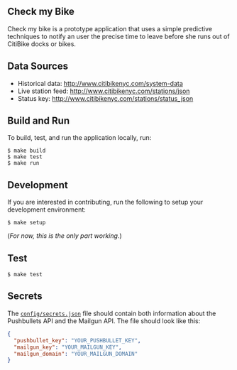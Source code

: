 ## Check my Bike
Check my bike is a prototype application that uses a simple predictive techniques to notify an user the precise time to leave before she runs out of CitiBike docks or bikes.


## Data Sources
* Historical data: http://www.citibikenyc.com/system-data
* Live station feed: http://www.citibikenyc.com/stations/json
* Status key: http://www.citibikenyc.com/stations/status_json

## Build and Run
To build, test, and run the application locally, run:

```
$ make build
$ make test
$ make run
```

## Development
If you are interested in contributing, run the following to setup your development environment:

```
$ make setup
```

(*For now, this is the only part working.*)

## Test
```
$ make test
```


## Secrets
The [`config/secrets.json`](config/secrets.json) file should contain both information about the Pushbullets API and the Mailgun API. The file should look like this:

```json
{
  "pushbullet_key": "YOUR_PUSHBULLET_KEY",
  "mailgun_key": "YOUR_MAILGUN_KEY",
  "mailgun_domain": "YOUR_MAILGUN_DOMAIN"
}

```
